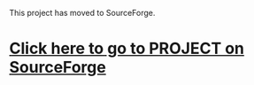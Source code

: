 This project has moved to SourceForge.

# [Click here to go to PROJECT on SourceForge](https://sourceforge.net/projects/vpnpptp) #